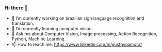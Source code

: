 ### Hi there 👋

- 🔭 I’m currently working on brazilian sign language recognition and translation.
- 🌱 I’m currently learning computer vision.
- 💬 Ask me about Computer Vision, Image processing, Action Recognition, Python, Machine Learning.
- 📫 How to reach me: https://www.linkedin.com/in/gustavoamora/

<!--
**gustavoamora/gustavoamora** is a ✨ _special_ ✨ repository because its `README.md` (this file) appears on your GitHub profile.

Here are some ideas to get you started:

- 🔭 I’m currently working on multivariate data analysys.
- 🌱 I’m currently learning machine learning.
- 👯 I’m looking to collaborate on ...
- 🤔 I’m looking for help with ...
- 💬 Ask me about SQL, Python, Statistics.
- 📫 How to reach me: https://www.linkedin.com/in/gustavoamora/
- 😄 Pronouns: ...
- ⚡ Fun fact: ...
-->
